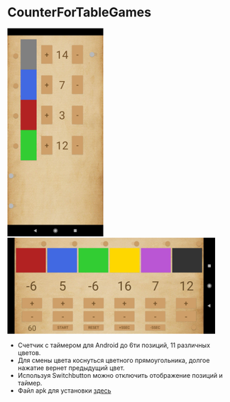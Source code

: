 <h1>CounterForTableGames</h1>
<p>
<img src="https://github.com/niker68/CounterForTableGames/blob/master/media/screen1.jpg" width="216" height="468" />
<img src="https://github.com/niker68/CounterForTableGames/blob/master/media/screen0.jpg" width="468" height="216" />
</p>

- Счетчик с таймером для Android до 6ти позиций, 11 различных цветов.
- Для смены цвета коснуться цветного прямоугольника, долгое нажатие вернет предыдущий цвет.
- Используя Switchbutton можно отключить отображение позиций и таймер.
- Файл apk для установки [здесь](https://github.com/niker68/CounterForTableGames/blob/master/app/release/app-release.apk)

